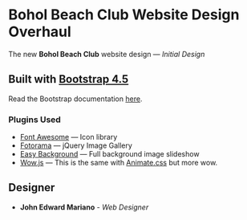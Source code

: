 # Bohol Beach Club Website Design Overhaul
The new **Bohol Beach Club** website design — *Initial Design*

## Built with [Bootstrap 4.5](https://getbootstrap.com/)
Read the Bootstrap documentation [here](https://getbootstrap.com/docs/4.5/getting-started/introduction/).


### Plugins Used

* [Font Awesome](https://fontawesome.com/) — Icon library
* [Fotorama](https://fotorama.io/) — jQuery Image Gallery
* [Easy Background](https://github.com/eugeniosegala/easy_background) — Full background image slideshow
* [Wow.js](https://wowjs.uk/) — This is the same with [Animate.css](https://animate.style/) but more wow.

## Designer

* **John Edward Mariano** - *Web Designer*
